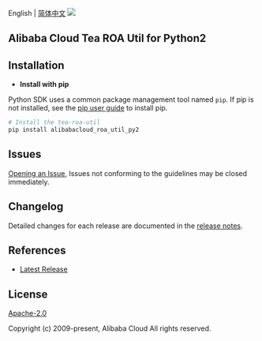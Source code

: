 English | [简体中文](README-CN.md)
![](https://aliyunsdk-pages.alicdn.com/icons/AlibabaCloud.svg)

## Alibaba Cloud Tea ROA Util for Python2

## Installation
- **Install with pip**

Python SDK uses a common package management tool named `pip`. If pip is not installed, see the [pip user guide](https://pip.pypa.io/en/stable/installing/ "pip User Guide") to install pip.

```bash
# Install the tea-roa-util
pip install alibabacloud_roa_util_py2
```

## Issues
[Opening an Issue](https://github.com/aliyun/tea-roa-util/issues/new), Issues not conforming to the guidelines may be closed immediately.

## Changelog
Detailed changes for each release are documented in the [release notes](./ChangeLog.md).

## References
* [Latest Release](https://github.com/aliyun/tea-roa-util/tree/master/python2)

## License
[Apache-2.0](http://www.apache.org/licenses/LICENSE-2.0)

Copyright (c) 2009-present, Alibaba Cloud All rights reserved.